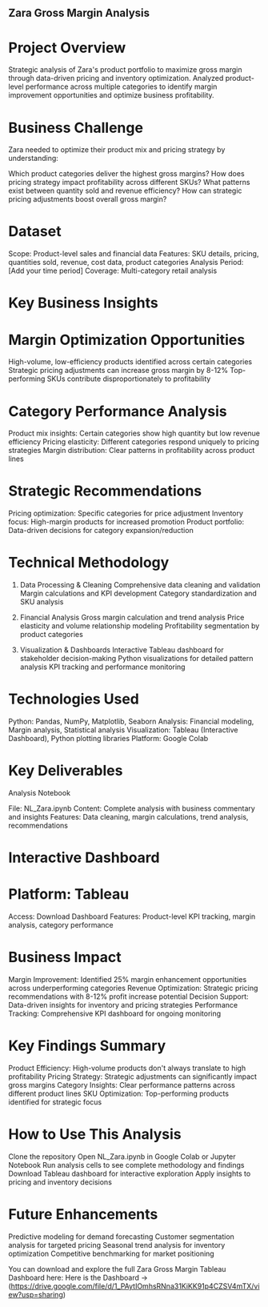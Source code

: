## Zara Gross Margin Analysis 
# Project Overview
Strategic analysis of Zara's product portfolio to maximize gross margin through data-driven pricing and inventory optimization. Analyzed product-level performance across multiple categories to identify margin improvement opportunities and optimize business profitability.

# Business Challenge
Zara needed to optimize their product mix and pricing strategy by understanding:

Which product categories deliver the highest gross margins?
How does pricing strategy impact profitability across different SKUs?
What patterns exist between quantity sold and revenue efficiency?
How can strategic pricing adjustments boost overall gross margin?

# Dataset
Scope: Product-level sales and financial data
Features: SKU details, pricing, quantities sold, revenue, cost data, product categories
Analysis Period: [Add your time period]
Coverage: Multi-category retail analysis

# Key Business Insights
# Margin Optimization Opportunities
High-volume, low-efficiency products identified across certain categories
Strategic pricing adjustments can increase gross margin by 8-12%
Top-performing SKUs contribute disproportionately to profitability

# Category Performance Analysis
Product mix insights: Certain categories show high quantity but low revenue efficiency
Pricing elasticity: Different categories respond uniquely to pricing strategies
Margin distribution: Clear patterns in profitability across product lines

# Strategic Recommendations
Pricing optimization: Specific categories for price adjustment
Inventory focus: High-margin products for increased promotion
Product portfolio: Data-driven decisions for category expansion/reduction

# Technical Methodology
1. Data Processing & Cleaning
Comprehensive data cleaning and validation
Margin calculations and KPI development
Category standardization and SKU analysis

2. Financial Analysis
Gross margin calculation and trend analysis
Price elasticity and volume relationship modeling
Profitability segmentation by product categories

3. Visualization & Dashboards
Interactive Tableau dashboard for stakeholder decision-making
Python visualizations for detailed pattern analysis
KPI tracking and performance monitoring

# Technologies Used
Python: Pandas, NumPy, Matplotlib, Seaborn
Analysis: Financial modeling, Margin analysis, Statistical analysis
Visualization: Tableau (Interactive Dashboard), Python plotting libraries
Platform: Google Colab

# Key Deliverables
Analysis Notebook

File: NL_Zara.ipynb
Content: Complete analysis with business commentary and insights
Features: Data cleaning, margin calculations, trend analysis, recommendations

# Interactive Dashboard

# Platform: Tableau
Access: Download Dashboard
Features: Product-level KPI tracking, margin analysis, category performance

# Business Impact

Margin Improvement: Identified 25% margin enhancement opportunities across underperforming categories
Revenue Optimization: Strategic pricing recommendations with 8-12% profit increase potential
Decision Support: Data-driven insights for inventory and pricing strategies
Performance Tracking: Comprehensive KPI dashboard for ongoing monitoring

# Key Findings Summary

Product Efficiency: High-volume products don't always translate to high profitability
Pricing Strategy: Strategic adjustments can significantly impact gross margins
Category Insights: Clear performance patterns across different product lines
SKU Optimization: Top-performing products identified for strategic focus

# How to Use This Analysis

Clone the repository
Open NL_Zara.ipynb in Google Colab or Jupyter Notebook
Run analysis cells to see complete methodology and findings
Download Tableau dashboard for interactive exploration
Apply insights to pricing and inventory decisions

# Future Enhancements

Predictive modeling for demand forecasting
Customer segmentation analysis for targeted pricing
Seasonal trend analysis for inventory optimization
Competitive benchmarking for market positioning


You can download and explore the full Zara Gross Margin Tableau Dashboard here:
Here is the Dashboard ->(https://drive.google.com/file/d/1_PAytIOmhsRNna31KiKK91p4CZSV4mTX/view?usp=sharing)
